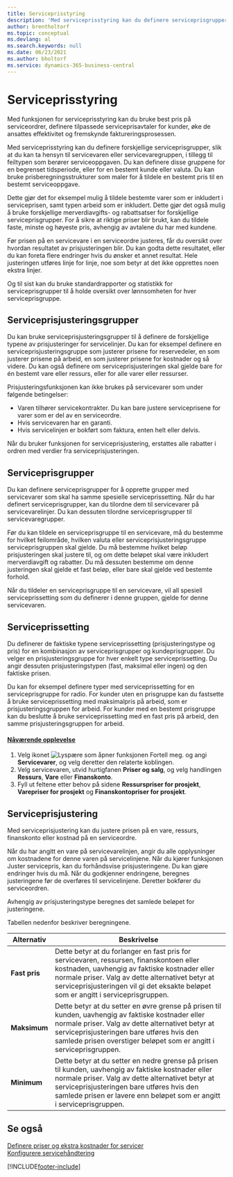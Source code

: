 ```yaml
---
title: Serviceprisstyring
description: 'Med serviceprisstyring kan du definere serviceprisgrupper, servicepriser, serviceprisjustering og mer.'
author: brentholtorf
ms.topic: conceptual
ms.devlang: al
ms.search.keywords: null
ms.date: 06/23/2021
ms.author: bholtorf
ms.service: dynamics-365-business-central
---
```

# Serviceprisstyring
Med funksjonen for serviceprisstyring kan du bruke best pris på serviceordrer, definere tilpassede serviceprisavtaler for kunder, øke de ansattes effektivitet og fremskynde faktureringsprosessen.  
  
Med serviceprisstyring kan du definere forskjellige serviceprisgrupper, slik at du kan ta hensyn til servicevaren eller servicevaregruppen, i tillegg til feiltypen som berører serviceoppgaven. Du kan definere disse gruppene for en begrenset tidsperiode, eller for en bestemt kunde eller valuta. Du kan bruke prisberegningsstrukturer som maler for å tildele en bestemt pris til en bestemt serviceoppgave.  
  
Dette gjør det for eksempel mulig å tildele bestemte varer som er inkludert i serviceprisen, samt typen arbeid som er inkludert. Dette gjør det også mulig å bruke forskjellige merverdiavgifts- og rabattsatser for forskjellige serviceprisgrupper. For å sikre at riktige priser blir brukt, kan du tildele faste, minste og høyeste pris, avhengig av avtalene du har med kundene.  
  
Før prisen på en servicevare i en serviceordre justeres, får du oversikt over hvordan resultatet av prisjusteringen blir. Du kan godta dette resultatet, eller du kan foreta flere endringer hvis du ønsker et annet resultat. Hele justeringen utføres linje for linje, noe som betyr at det ikke opprettes noen ekstra linjer.  
  
Og til sist kan du bruke standardrapporter og statistikk for serviceprisgrupper til å holde oversikt over lønnsomheten for hver serviceprisgruppe.  
  
## Serviceprisjusteringsgrupper  
Du kan bruke serviceprisjusteringsgrupper til å definere de forskjellige typene av prisjusteringer for servicelinjer. Du kan for eksempel definere en serviceprisjusteringsgruppe som justerer prisene for reservedeler, en som justerer prisene på arbeid, en som justerer prisene for kostnader og så videre. Du kan også definere om serviceprisjusteringen skal gjelde bare for én bestemt vare eller ressurs, eller for alle varer eller ressurser.  
  
Prisjusteringsfunksjonen kan ikke brukes på servicevarer som under følgende betingelser:

* Varen tilhører servicekontrakter. Du kan bare justere serviceprisene for varer som er del av en serviceordre. 
* Hvis servicevaren har en garanti. 
* Hvis servicelinjen er bokført som faktura, enten helt eller delvis.  
  
Når du bruker funksjonen for serviceprisjustering, erstattes alle rabatter i ordren med verdier fra serviceprisjusteringen.  
  
## Serviceprisgrupper  
Du kan definere serviceprisgrupper for å opprette grupper med servicevarer som skal ha samme spesielle serviceprissetting. Når du har definert serviceprisgrupper, kan du tilordne dem til servicevarer på servicevarelinjer. Du kan dessuten tilordne serviceprisgrupper til servicevaregrupper.  
  
Før du kan tildele en serviceprisgruppe til en servicevare, må du bestemme for hvilket feilområde, hvilken valuta eller serviceprisjusteringsgruppe serviceprisgruppen skal gjelde. Du må bestemme hvilket beløp prisjusteringen skal justere til, og om dette beløpet skal være inkludert merverdiavgift og rabatter. Du må dessuten bestemme om denne justeringen skal gjelde et fast beløp, eller bare skal gjelde ved bestemte forhold.  
  
Når du tildeler en serviceprisgruppe til en servicevare, vil all spesiell serviceprissetting som du definerer i denne gruppen, gjelde for denne servicevaren.  
  
## Serviceprissetting  
Du definerer de faktiske typene serviceprissetting (prisjusteringstype og pris) for en kombinasjon av serviceprisgrupper og kundeprisgrupper. Du velger en prisjusteringsgruppe for hver enkelt type serviceprissetting. Du angir dessuten prisjusteringstypen (fast, maksimal eller ingen) og den faktiske prisen.  
  
Du kan for eksempel definere typer med serviceprissetting for en serviceprisgruppe for radio. For kunder uten en prisgruppe kan du fastsette å bruke serviceprissetting med maksimalpris på arbeid, som er prisjusteringsgruppen for arbeid. For kunder med en bestemt prisgruppe kan du beslutte å bruke serviceprissetting med en fast pris på arbeid, den samme prisjusteringsgruppen for arbeid.  

#### [Nåværende opplevelse](#tab/current-experience)
1. Velg ikonet ![Lyspære som åpner funksjonen Fortell meg.](media/ui-search/search_small.png "Fortell hva du vil gjøre") og angi **Servicevarer**, og velg deretter den relaterte koblingen.  
2. Velg servicevaren, utvid hurtigfanen **Priser og salg**, og velg handlingen **Ressurs**, **Vare** eller **Finanskonto**.
3. Fyll ut feltene etter behov på sidene **Ressurspriser for prosjekt**, **Varepriser for prosjekt** og **Finanskontopriser for prosjekt**.

  
## Serviceprisjustering  
Med serviceprisjustering kan du justere prisen på en vare, ressurs, finanskonto eller kostnad på en serviceordre.  
  
Når du har angitt en vare på servicevarelinjen, angir du alle opplysninger om kostnadene for denne varen på servicelinjene. Når du kjører funksjonen Juster servicepris, kan du forhåndsvise prisjusteringene. Du kan gjøre endringer hvis du må. Når du godkjenner endringene, beregnes justeringene før de overføres til servicelinjene. Deretter bokfører du serviceordren.  
  
Avhengig av prisjusteringstype beregnes det samlede beløpet for justeringene.  
  
Tabellen nedenfor beskriver beregningene.  
  
|Alternativ | Beskrivelse |  
|----------------------------------|---------------------------------------|  
|**Fast pris**|Dette betyr at du forlanger en fast pris for servicevaren, ressursen, finanskontoen eller kostnaden, uavhengig av faktiske kostnader eller normale priser. Valg av dette alternativet betyr at serviceprisjusteringen vil gi det eksakte beløpet som er angitt i serviceprisgruppen.|  
|**Maksimum**|Dette betyr at du setter en øvre grense på prisen til kunden, uavhengig av faktiske kostnader eller normale priser. Valg av dette alternativet betyr at serviceprisjusteringen bare utføres hvis den samlede prisen overstiger beløpet som er angitt i serviceprisgruppen.|  
|**Minimum**|Dette betyr at du setter en nedre grense på prisen til kunden, uavhengig av faktiske kostnader eller normale priser. Valg av dette alternativet betyr at serviceprisjusteringen bare utføres hvis den samlede prisen er lavere enn beløpet som er angitt i serviceprisgruppen.|  
  
## Se også  
[Definere priser og ekstra kostnader for servicer](service-how-setup-service-costs-pricing.md)  
[Konfigurere servicehåndtering](service-setup-service.md)  


[!INCLUDE[footer-include](includes/footer-banner.md)]